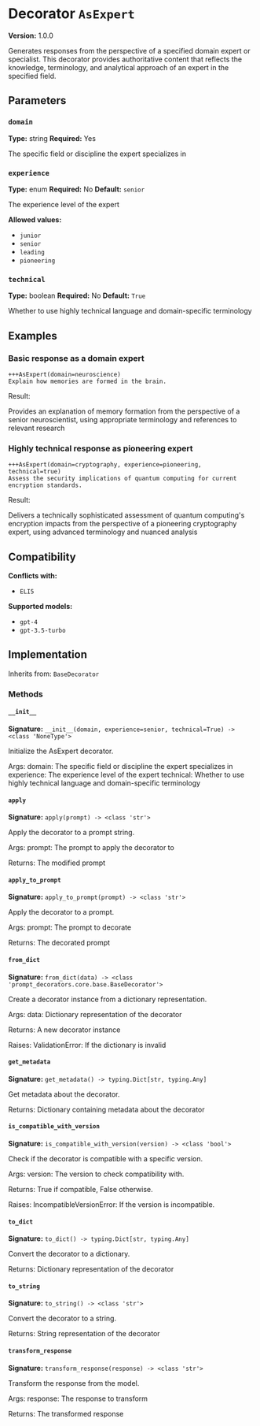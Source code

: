 # Decorator `AsExpert`

**Version:** 1.0.0

Generates responses from the perspective of a specified domain expert or specialist. This decorator provides authoritative content that reflects the knowledge, terminology, and analytical approach of an expert in the specified field.

## Parameters

### `domain`

**Type:** string
**Required:** Yes

The specific field or discipline the expert specializes in

### `experience`

**Type:** enum
**Required:** No
**Default:** `senior`

The experience level of the expert

**Allowed values:**

- `junior`
- `senior`
- `leading`
- `pioneering`

### `technical`

**Type:** boolean
**Required:** No
**Default:** `True`

Whether to use highly technical language and domain-specific terminology

## Examples

### Basic response as a domain expert

```
+++AsExpert(domain=neuroscience)
Explain how memories are formed in the brain.
```

Result:

Provides an explanation of memory formation from the perspective of a senior neuroscientist, using appropriate terminology and references to relevant research

### Highly technical response as pioneering expert

```
+++AsExpert(domain=cryptography, experience=pioneering, technical=true)
Assess the security implications of quantum computing for current encryption standards.
```

Result:

Delivers a technically sophisticated assessment of quantum computing's encryption impacts from the perspective of a pioneering cryptography expert, using advanced terminology and nuanced analysis

## Compatibility

**Conflicts with:**

- `ELI5`

**Supported models:**

- `gpt-4`
- `gpt-3.5-turbo`

## Implementation

Inherits from: `BaseDecorator`

### Methods

#### `__init__`

**Signature:** `__init__(domain, experience=senior, technical=True) -> <class 'NoneType'>`

Initialize the AsExpert decorator.

Args:
    domain: The specific field or discipline the expert specializes in
    experience: The experience level of the expert
    technical: Whether to use highly technical language and domain-specific terminology

#### `apply`

**Signature:** `apply(prompt) -> <class 'str'>`

Apply the decorator to a prompt string.

Args:
    prompt: The prompt to apply the decorator to


Returns:
    The modified prompt

#### `apply_to_prompt`

**Signature:** `apply_to_prompt(prompt) -> <class 'str'>`

Apply the decorator to a prompt.

Args:
    prompt: The prompt to decorate

Returns:
    The decorated prompt

#### `from_dict`

**Signature:** `from_dict(data) -> <class 'prompt_decorators.core.base.BaseDecorator'>`

Create a decorator instance from a dictionary representation.

Args:
    data: Dictionary representation of the decorator

Returns:
    A new decorator instance

Raises:
    ValidationError: If the dictionary is invalid

#### `get_metadata`

**Signature:** `get_metadata() -> typing.Dict[str, typing.Any]`

Get metadata about the decorator.

Returns:
    Dictionary containing metadata about the decorator

#### `is_compatible_with_version`

**Signature:** `is_compatible_with_version(version) -> <class 'bool'>`

Check if the decorator is compatible with a specific version.

Args:
    version: The version to check compatibility with.


Returns:
    True if compatible, False otherwise.


Raises:
    IncompatibleVersionError: If the version is incompatible.

#### `to_dict`

**Signature:** `to_dict() -> typing.Dict[str, typing.Any]`

Convert the decorator to a dictionary.

Returns:
    Dictionary representation of the decorator

#### `to_string`

**Signature:** `to_string() -> <class 'str'>`

Convert the decorator to a string.

Returns:
    String representation of the decorator

#### `transform_response`

**Signature:** `transform_response(response) -> <class 'str'>`

Transform the response from the model.

Args:
    response: The response to transform

Returns:
    The transformed response
